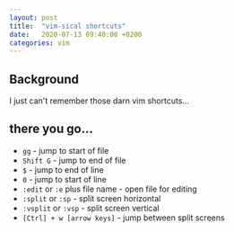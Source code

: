 ```yaml
---
layout: post
title:  "vim-sical shortcuts"
date:   2020-07-13 09:40:00 +0200
categories: vim
---
```


## Background
I just can't remember those darn vim shortcuts...

## there you go...
* `gg` - jump to start of file
* `Shift G` - jump to end of file 
* `$` - jump to end of line
* `0` - jump to start of line
* `:edit` or `:e` plus file name - open file for editing
* `:split` or `:sp`  - split screen horizontal
* `:vsplit` or `:vsp` - split screen vertical
* `[Ctrl] + w [arrow keys]` - jump between split screens